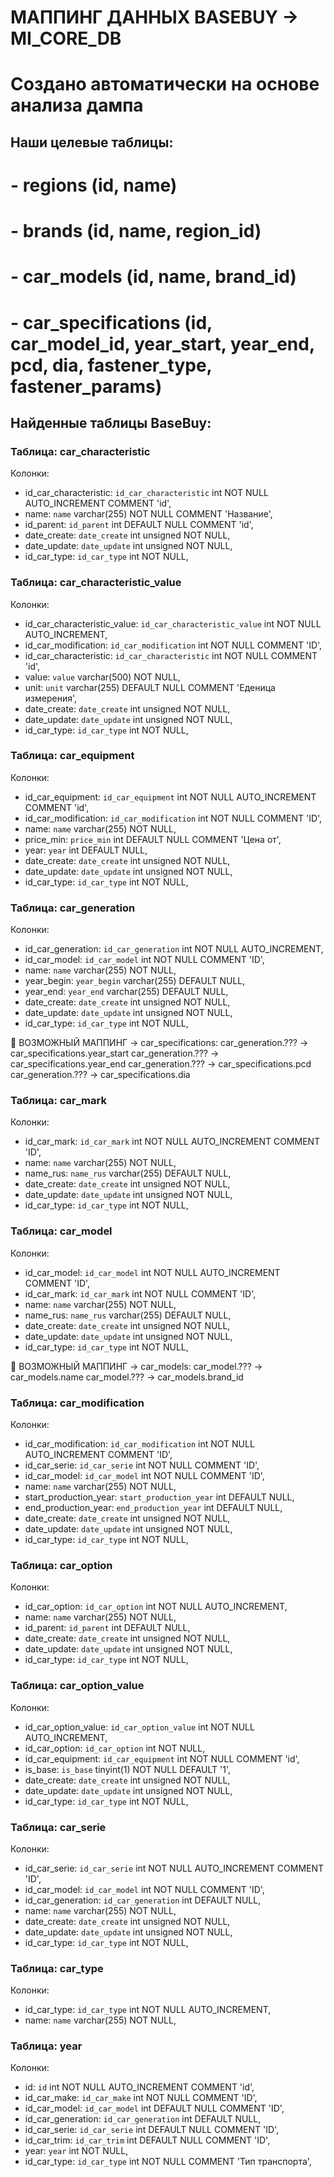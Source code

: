 
# МАППИНГ ДАННЫХ BASEBUY -> MI_CORE_DB
# Создано автоматически на основе анализа дампа

## Наши целевые таблицы:
# - regions (id, name)
# - brands (id, name, region_id)  
# - car_models (id, name, brand_id)
# - car_specifications (id, car_model_id, year_start, year_end, pcd, dia, fastener_type, fastener_params)

## Найденные таблицы BaseBuy:

### Таблица: car_characteristic
Колонки:
  - id_car_characteristic: `id_car_characteristic` int NOT NULL AUTO_INCREMENT COMMENT 'id',
  - name: `name` varchar(255) NOT NULL COMMENT 'Название',
  - id_parent: `id_parent` int DEFAULT NULL COMMENT 'id',
  - date_create: `date_create` int unsigned NOT NULL,
  - date_update: `date_update` int unsigned NOT NULL,
  - id_car_type: `id_car_type` int NOT NULL,

### Таблица: car_characteristic_value
Колонки:
  - id_car_characteristic_value: `id_car_characteristic_value` int NOT NULL AUTO_INCREMENT,
  - id_car_modification: `id_car_modification` int NOT NULL COMMENT 'ID',
  - id_car_characteristic: `id_car_characteristic` int NOT NULL COMMENT 'id',
  - value: `value` varchar(500) NOT NULL,
  - unit: `unit` varchar(255) DEFAULT NULL COMMENT 'Еденица измерения',
  - date_create: `date_create` int unsigned NOT NULL,
  - date_update: `date_update` int unsigned NOT NULL,
  - id_car_type: `id_car_type` int NOT NULL,

### Таблица: car_equipment
Колонки:
  - id_car_equipment: `id_car_equipment` int NOT NULL AUTO_INCREMENT COMMENT 'id',
  - id_car_modification: `id_car_modification` int NOT NULL COMMENT 'ID',
  - name: `name` varchar(255) NOT NULL,
  - price_min: `price_min` int DEFAULT NULL COMMENT 'Цена от',
  - year: `year` int DEFAULT NULL,
  - date_create: `date_create` int unsigned NOT NULL,
  - date_update: `date_update` int unsigned NOT NULL,
  - id_car_type: `id_car_type` int NOT NULL,

### Таблица: car_generation
Колонки:
  - id_car_generation: `id_car_generation` int NOT NULL AUTO_INCREMENT,
  - id_car_model: `id_car_model` int NOT NULL COMMENT 'ID',
  - name: `name` varchar(255) NOT NULL,
  - year_begin: `year_begin` varchar(255) DEFAULT NULL,
  - year_end: `year_end` varchar(255) DEFAULT NULL,
  - date_create: `date_create` int unsigned NOT NULL,
  - date_update: `date_update` int unsigned NOT NULL,
  - id_car_type: `id_car_type` int NOT NULL,

🎯 ВОЗМОЖНЫЙ МАППИНГ -> car_specifications:
  car_generation.??? -> car_specifications.year_start
  car_generation.??? -> car_specifications.year_end
  car_generation.??? -> car_specifications.pcd
  car_generation.??? -> car_specifications.dia

### Таблица: car_mark
Колонки:
  - id_car_mark: `id_car_mark` int NOT NULL AUTO_INCREMENT COMMENT 'ID',
  - name: `name` varchar(255) NOT NULL,
  - name_rus: `name_rus` varchar(255) DEFAULT NULL,
  - date_create: `date_create` int unsigned NOT NULL,
  - date_update: `date_update` int unsigned NOT NULL,
  - id_car_type: `id_car_type` int NOT NULL,

### Таблица: car_model
Колонки:
  - id_car_model: `id_car_model` int NOT NULL AUTO_INCREMENT COMMENT 'ID',
  - id_car_mark: `id_car_mark` int NOT NULL COMMENT 'ID',
  - name: `name` varchar(255) NOT NULL,
  - name_rus: `name_rus` varchar(255) DEFAULT NULL,
  - date_create: `date_create` int unsigned NOT NULL,
  - date_update: `date_update` int unsigned NOT NULL,
  - id_car_type: `id_car_type` int NOT NULL,

🎯 ВОЗМОЖНЫЙ МАППИНГ -> car_models:
  car_model.??? -> car_models.name
  car_model.??? -> car_models.brand_id

### Таблица: car_modification
Колонки:
  - id_car_modification: `id_car_modification` int NOT NULL AUTO_INCREMENT COMMENT 'ID',
  - id_car_serie: `id_car_serie` int NOT NULL COMMENT 'ID',
  - id_car_model: `id_car_model` int NOT NULL COMMENT 'ID',
  - name: `name` varchar(255) NOT NULL,
  - start_production_year: `start_production_year` int DEFAULT NULL,
  - end_production_year: `end_production_year` int DEFAULT NULL,
  - date_create: `date_create` int unsigned NOT NULL,
  - date_update: `date_update` int unsigned NOT NULL,
  - id_car_type: `id_car_type` int NOT NULL,

### Таблица: car_option
Колонки:
  - id_car_option: `id_car_option` int NOT NULL AUTO_INCREMENT,
  - name: `name` varchar(255) NOT NULL,
  - id_parent: `id_parent` int DEFAULT NULL,
  - date_create: `date_create` int unsigned NOT NULL,
  - date_update: `date_update` int unsigned NOT NULL,
  - id_car_type: `id_car_type` int NOT NULL,

### Таблица: car_option_value
Колонки:
  - id_car_option_value: `id_car_option_value` int NOT NULL AUTO_INCREMENT,
  - id_car_option: `id_car_option` int NOT NULL,
  - id_car_equipment: `id_car_equipment` int NOT NULL COMMENT 'id',
  - is_base: `is_base` tinyint(1) NOT NULL DEFAULT '1',
  - date_create: `date_create` int unsigned NOT NULL,
  - date_update: `date_update` int unsigned NOT NULL,
  - id_car_type: `id_car_type` int NOT NULL,

### Таблица: car_serie
Колонки:
  - id_car_serie: `id_car_serie` int NOT NULL AUTO_INCREMENT COMMENT 'ID',
  - id_car_model: `id_car_model` int NOT NULL COMMENT 'ID',
  - id_car_generation: `id_car_generation` int DEFAULT NULL,
  - name: `name` varchar(255) NOT NULL,
  - date_create: `date_create` int unsigned NOT NULL,
  - date_update: `date_update` int unsigned NOT NULL,
  - id_car_type: `id_car_type` int NOT NULL,

### Таблица: car_type
Колонки:
  - id_car_type: `id_car_type` int NOT NULL AUTO_INCREMENT,
  - name: `name` varchar(255) NOT NULL,

### Таблица: year
Колонки:
  - id: `id` int NOT NULL AUTO_INCREMENT COMMENT 'id',
  - id_car_make: `id_car_make` int NOT NULL COMMENT 'ID',
  - id_car_model: `id_car_model` int DEFAULT NULL COMMENT 'ID',
  - id_car_generation: `id_car_generation` int DEFAULT NULL,
  - id_car_serie: `id_car_serie` int DEFAULT NULL COMMENT 'ID',
  - id_car_trim: `id_car_trim` int DEFAULT NULL COMMENT 'ID',
  - year: `year` int NOT NULL,
  - id_car_type: `id_car_type` int NOT NULL COMMENT 'Тип транспорта',
